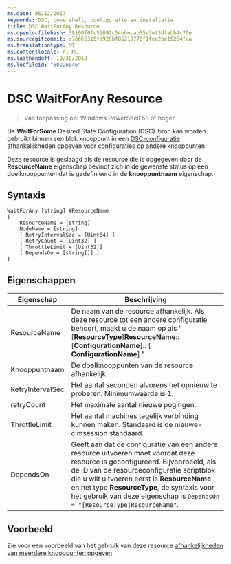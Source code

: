 ```yaml
---
ms.date: 06/12/2017
keywords: DSC, powershell, configuratie en installatie
title: DSC WaitForAny Resource
ms.openlocfilehash: 39100f0fc52092c54bbecab55e3ef3dfabb4c70e
ms.sourcegitcommit: e76665315fd928bf85210778f1fea2be15264fea
ms.translationtype: MT
ms.contentlocale: nl-NL
ms.lasthandoff: 10/30/2018
ms.locfileid: "50226046"
---
```

# <a name="dsc-waitforany-resource"></a>DSC WaitForAny Resource

> Van toepassing op: Windows PowerShell 5.1 of hoger

De **WaitForSome** Desired State Configuration (DSC)-bron kan worden gebruikt binnen een blok knooppunt in een [DSC-configuratie](configurations.md) afhankelijkheden opgeven voor configuraties op andere knooppunten.

Deze resource is geslaagd als de resource die is opgegeven door de **ResourceName** eigenschap bevindt zich in de gewenste status op een doelknooppunten dat is gedefinieerd in de **knooppuntnaam** eigenschap.


## <a name="syntax"></a>Syntaxis

```
WaitForAny [string] #ResourceName
{
    ResourceName = [string]
    NodeName = [string]
    [ RetryIntervalSec = [Uint64] ]
    [ RetryCount = [Uint32] ]
    [ ThrottleLimit = [Uint32]]
    [ DependsOn = [string[]] ]
}
```

## <a name="properties"></a>Eigenschappen

|  Eigenschap  |  Beschrijving   |
|---|---|
| ResourceName| De naam van de resource afhankelijk. Als deze resource tot een andere configuratie behoort, maakt u de naam op als ' [__ResourceType__]__ResourceName__:: [__ConfigurationName__]:: [ __ConfigurationName__] "|
| Knooppuntnaam| De doelknooppunten van de resource afhankelijk.|
| RetryIntervalSec| Het aantal seconden alvorens het opnieuw te proberen. Minimumwaarde is 1.|
| retryCount| Het maximale aantal nieuwe pogingen.|
| ThrottleLimit| Het aantal machines tegelijk verbinding kunnen maken. Standaard is de nieuwe-cimsession standaard.|
| DependsOn | Geeft aan dat de configuratie van een andere resource uitvoeren moet voordat deze resource is geconfigureerd. Bijvoorbeeld, als de ID van de resourceconfiguratie scriptblok die u wilt uitvoeren eerst is __ResourceName__ en het type __ResourceType__, de syntaxis voor het gebruik van deze eigenschap is `DependsOn = "[ResourceType]ResourceName"`.|


## <a name="example"></a>Voorbeeld

Zie voor een voorbeeld van het gebruik van deze resource [afhankelijkheden van meerdere knooppunten opgeven](crossNodeDependencies.md)